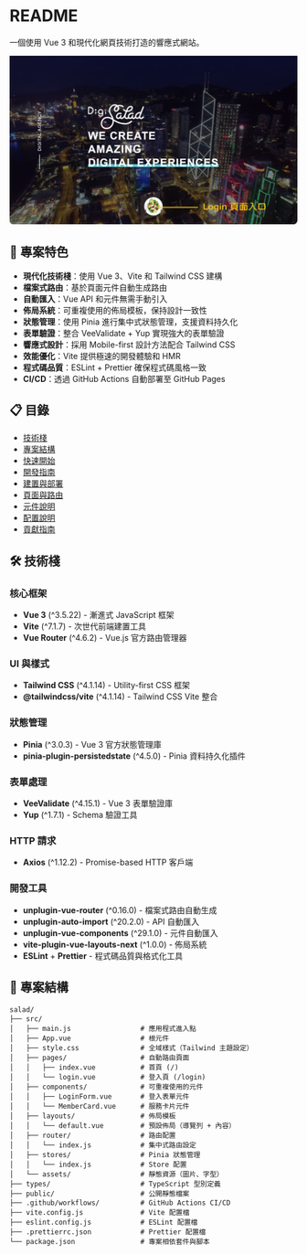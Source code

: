 # README

一個使用 Vue 3 和現代化網頁技術打造的響應式網站。

![image](./public/README/image.png)

## 🚀 專案特色

- **現代化技術棧**：使用 Vue 3、Vite 和 Tailwind CSS 建構
- **檔案式路由**：基於頁面元件自動生成路由
- **自動匯入**：Vue API 和元件無需手動引入
- **佈局系統**：可重複使用的佈局模板，保持設計一致性
- **狀態管理**：使用 Pinia 進行集中式狀態管理，支援資料持久化
- **表單驗證**：整合 VeeValidate + Yup 實現強大的表單驗證
- **響應式設計**：採用 Mobile-first 設計方法配合 Tailwind CSS
- **效能優化**：Vite 提供極速的開發體驗和 HMR
- **程式碼品質**：ESLint + Prettier 確保程式碼風格一致
- **CI/CD**：透過 GitHub Actions 自動部署至 GitHub Pages

## 📋 目錄

- [技術棧](#-技術棧)
- [專案結構](#-專案結構)
- [快速開始](#-快速開始)
- [開發指南](#-開發指南)
- [建置與部署](#-建置與部署)
- [頁面與路由](#-頁面與路由)
- [元件說明](#-元件說明)
- [配置說明](#-配置說明)
- [貢獻指南](#-貢獻指南)

## 🛠 技術棧

### 核心框架

- **Vue 3** (^3.5.22) - 漸進式 JavaScript 框架
- **Vite** (^7.1.7) - 次世代前端建置工具
- **Vue Router** (^4.6.2) - Vue.js 官方路由管理器

### UI 與樣式

- **Tailwind CSS** (^4.1.14) - Utility-first CSS 框架
- **@tailwindcss/vite** (^4.1.14) - Tailwind CSS Vite 整合

### 狀態管理

- **Pinia** (^3.0.3) - Vue 3 官方狀態管理庫
- **pinia-plugin-persistedstate** (^4.5.0) - Pinia 資料持久化插件

### 表單處理

- **VeeValidate** (^4.15.1) - Vue 3 表單驗證庫
- **Yup** (^1.7.1) - Schema 驗證工具

### HTTP 請求

- **Axios** (^1.12.2) - Promise-based HTTP 客戶端

### 開發工具

- **unplugin-vue-router** (^0.16.0) - 檔案式路由自動生成
- **unplugin-auto-import** (^20.2.0) - API 自動匯入
- **unplugin-vue-components** (^29.1.0) - 元件自動匯入
- **vite-plugin-vue-layouts-next** (^1.0.0) - 佈局系統
- **ESLint** + **Prettier** - 程式碼品質與格式化工具

## 📁 專案結構

```
salad/
├── src/
│   ├── main.js                 # 應用程式進入點
│   ├── App.vue                 # 根元件
│   ├── style.css               # 全域樣式（Tailwind 主題設定）
│   ├── pages/                  # 自動路由頁面
│   │   ├── index.vue           # 首頁 (/)
│   │   └── login.vue           # 登入頁 (/login)
│   ├── components/             # 可重複使用的元件
│   │   ├── LoginForm.vue       # 登入表單元件
│   │   └── MemberCard.vue      # 服務卡片元件
│   ├── layouts/                # 佈局模板
│   │   └── default.vue         # 預設佈局（導覽列 + 內容）
│   ├── router/                 # 路由配置
│   │   └── index.js            # 集中式路由設定
│   ├── stores/                 # Pinia 狀態管理
│   │   └── index.js            # Store 配置
│   └── assets/                 # 靜態資源（圖片、字型）
├── types/                      # TypeScript 型別定義
├── public/                     # 公開靜態檔案
├── .github/workflows/          # GitHub Actions CI/CD
├── vite.config.js              # Vite 配置檔
├── eslint.config.js            # ESLint 配置檔
├── .prettierrc.json            # Prettier 配置檔
└── package.json                # 專案相依套件與腳本
```
